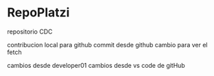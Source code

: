 # RepoPlatzi
repositorio CDC

contribucion local para github
commit desde github
cambio para ver el fetch

cambios desde developer01
cambios desde vs code de gitHub